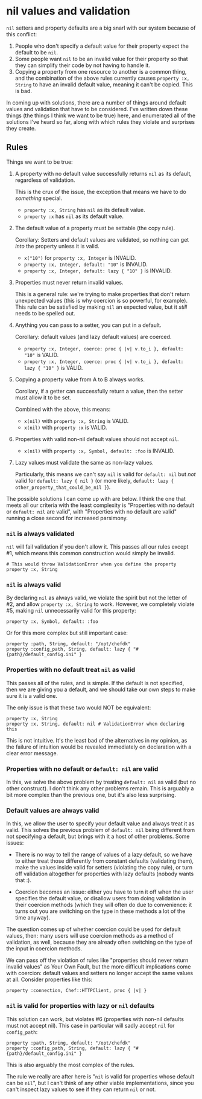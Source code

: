 # nil values and validation

`nil` setters and property defaults are a big snarl with our system because of
this conflict:

1. People who don't specify a default value for their property expect the
   default to be `nil`.
2. Some people want `nil` to be an invalid value for their property so that they
   can simplify their code by not having to handle it.
3. Copying a property from one resource to another is a common thing, and the
   combination of the above rules currently causes `property :x, String` to
   have an invalid default value, meaning it can't be copied. This is bad.

In coming up with solutions, there are a number of things around default values
and validation that have to be considered. I've written down these things (the
things I think we want to be true) here, and enumerated all of the solutions
I've heard so far, along with which rules they violate and surprises they
create.

## Rules

Things we want to be true:

1. A property with no default value successfully returns `nil` as its default,
   regardless of validation.

   This is the crux of the issue, the exception that means we have to do
   *something* special.

   - `property :x, String` has `nil` as its default value.
   - `property :x` has `nil` as its default value.

2. The default value of a property must be settable (the copy rule).

   Corollary: Setters and default values are validated, so nothing can get *into*
   the property unless it is valid.

   - `x("10")` for `property :x, Integer` is INVALID.
   - `property :x, Integer, default: "10"` is INVALID.
   - `property :x, Integer, default: lazy { "10" }` is INVALID.

3. Properties must never return invalid values.

   This is a general rule: we're trying to make properties that don't return
   unexpected values (this is why coercion is so powerful, for example). This
   rule can be satisfied by making `nil` an expected value, but it *still* needs
   to be spelled out.

4. Anything you can pass to a setter, you can put in a default.

   Corollary: default values (and lazy default values) are coerced.

   - `property :x, Integer, coerce: proc { |v| v.to_i }, default: "10"` is VALID.
   - `property :x, Integer, coerce: proc { |v| v.to_i }, default: lazy { "10" }` is VALID.

5. Copying a property value from A to B always works.

   Corollary, if a getter can successfully return a value, then the setter must
   allow it to be set.

   Combined with the above, this means:

   - `x(nil)` with `property :x, String` is VALID.
   - `x(nil)` with `property :x` is VALID.

6. Properties with valid non-nil default values should not accept `nil`.

   - `x(nil)` with `property :x, Symbol, default: :foo` is INVALID.

7. Lazy values must validate the same as non-lazy values.

   Particularly, this means we can't say `nil` is valid for `default: nil`
   but *not* valid for `default: lazy { nil }` (or more likely,
   `default: lazy { other_property_that_could_be_nil }`).

The possible solutions I can come up with are below. I think the one that meets
all our criteria with the least complexity is "Properties with no default or
`default: nil` are valid", with "Properties with no default are valid" running
a close second for increased parsimony.

### `nil` is always validated

`nil` will fail validation if you don't allow it. This passes all our rules
except #1, which means this common construction would simply be invalid.

```
# This would throw ValidationError when you define the property
property :x, String
```

### `nil` is always valid

By declaring `nil` as always valid, we violate the spirit but not the letter of #2,
and allow `property :x, String` to work. However, we completely violate #5,
making `nil` unnecessarily valid for this property:

```
property :x, Symbol, default: :foo
```

Or for this more complex but still important case:

```
property :path, String, default: "/opt/chefdk"
property :config_path, String, default: lazy { "#{path}/default_config.ini" }
```

### Properties with no default treat `nil` as valid

This passes all of the rules, and is simple. If the default is not specified,
then we are giving you a default, and we should take our own steps to make sure
it is a valid one.

The only issue is that these two would NOT be equivalent:

```
property :x, String
property :x, String, default: nil # ValidationError when declaring this
```

This is not intuitive. It's the least bad of the alternatives in my opinion,
as the failure of intuition would be revealed immediately on declaration with a
clear error message.

### Properties with no default or `default: nil` are valid

In this, we solve the above problem by treating `default: nil` as valid (but no
other construct). I don't think any other problems remain. This is arguably a
bit more complex than the previous one, but it's also less surprising.

### Default values are always valid

In this, we allow the user to specify your default value and always treat it as
valid. This solves the previous problem of `default: nil` being different from not
specifying a default, but brings with it a host of other problems. Some issues:

- There is no way to tell the range of values of a lazy default, so we have to
either treat those differently from constant defaults (validating them), make
the values inside valid for setters (violating the copy rule), or turn off
validation altogether for properties with lazy defaults (nobody wants that :).

- Coercion becomes an issue: either you have to turn it off when the user specifies
  the default value, or disallow users from doing validation in their coercion
  methods (which they will often do due to convenience: it turns out you are
  switching on the type in these methods a lot of the time anyway).

The question comes up of whether coercion could be used for default values, then:
many users will use coercion methods as a method of validation, as well, because
they are already often switching on the type of the input in coercion methods.

We can pass off the violation of rules like "properties should never
return invalid values" as Your Own Fault, but the more difficult implications
come with coercion: default values and setters no longer accept the same values
at all.  Consider properties like this:

```
property :connection, Chef::HTTPClient, proc { |v| }
```

### `nil` is valid for properties with lazy or `nil` defaults

This solution can work, but violates #6 (properties with non-nil defaults must
not accept nil). This case in particular will sadly accept `nil` for `config_path`:

```
property :path, String, default: "/opt/chefdk"
property :config_path, String, default: lazy { "#{path}/default_config.ini" }
```

This is also arguably the most complex of the rules.

The rule we really are after here is "`nil` is valid for properties whose
default can be `nil`", but I can't think of any other viable implementations,
since you can't inspect lazy values to see if they can return `nil` or not.
